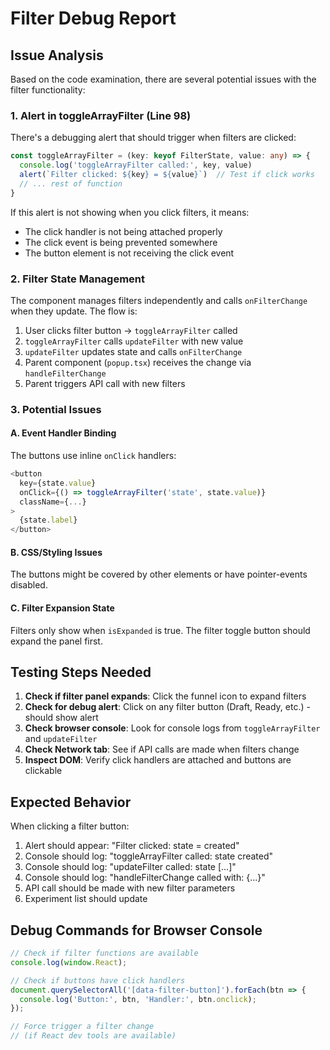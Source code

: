 # Filter Debug Report

## Issue Analysis

Based on the code examination, there are several potential issues with the filter functionality:

### 1. Alert in toggleArrayFilter (Line 98)
There's a debugging alert that should trigger when filters are clicked:
```typescript
const toggleArrayFilter = (key: keyof FilterState, value: any) => {
  console.log('toggleArrayFilter called:', key, value)
  alert(`Filter clicked: ${key} = ${value}`)  // Test if click works
  // ... rest of function
}
```

If this alert is not showing when you click filters, it means:
- The click handler is not being attached properly
- The click event is being prevented somewhere
- The button element is not receiving the click event

### 2. Filter State Management
The component manages filters independently and calls `onFilterChange` when they update. The flow is:
1. User clicks filter button → `toggleArrayFilter` called
2. `toggleArrayFilter` calls `updateFilter` with new value
3. `updateFilter` updates state and calls `onFilterChange`
4. Parent component (`popup.tsx`) receives the change via `handleFilterChange`
5. Parent triggers API call with new filters

### 3. Potential Issues

#### A. Event Handler Binding
The buttons use inline `onClick` handlers:
```typescript
<button
  key={state.value}
  onClick={() => toggleArrayFilter('state', state.value)}
  className={...}
>
  {state.label}
</button>
```

#### B. CSS/Styling Issues
The buttons might be covered by other elements or have pointer-events disabled.

#### C. Filter Expansion State
Filters only show when `isExpanded` is true. The filter toggle button should expand the panel first.

## Testing Steps Needed

1. **Check if filter panel expands**: Click the funnel icon to expand filters
2. **Check for debug alert**: Click on any filter button (Draft, Ready, etc.) - should show alert
3. **Check browser console**: Look for console logs from `toggleArrayFilter` and `updateFilter`
4. **Check Network tab**: See if API calls are made when filters change
5. **Inspect DOM**: Verify click handlers are attached and buttons are clickable

## Expected Behavior

When clicking a filter button:
1. Alert should appear: "Filter clicked: state = created"
2. Console should log: "toggleArrayFilter called: state created"
3. Console should log: "updateFilter called: state [...]"
4. Console should log: "handleFilterChange called with: {...}"
5. API call should be made with new filter parameters
6. Experiment list should update

## Debug Commands for Browser Console

```javascript
// Check if filter functions are available
console.log(window.React);

// Check if buttons have click handlers
document.querySelectorAll('[data-filter-button]').forEach(btn => {
  console.log('Button:', btn, 'Handler:', btn.onclick);
});

// Force trigger a filter change
// (if React dev tools are available)
```